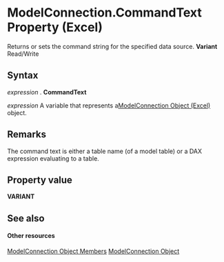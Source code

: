 
# ModelConnection.CommandText Property (Excel)

Returns or sets the command string for the specified data source.  **Variant** Read/Write


## Syntax

 _expression_ . **CommandText**

 _expression_ A variable that represents a[ModelConnection Object (Excel)](db1b8e2b-76f7-5a6f-b510-6a4d6c4e9857.md) object.


## Remarks

The command text is either a table name (of a model table) or a DAX expression evaluating to a table.


## Property value

 **VARIANT**


## See also


#### Other resources


[ModelConnection Object Members](6909811e-5ef3-ba36-9949-8008444f0b00.md)
[ModelConnection Object](db1b8e2b-76f7-5a6f-b510-6a4d6c4e9857.md)
